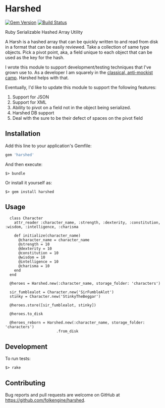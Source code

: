 # Harshed

[![Gem Version](https://badge.fury.io/rb/harshed.svg)](https://badge.fury.io/rb/harshed)
[![Build Status](https://travis-ci.org/folkengine/harshed.svg?branch=master)](https://travis-ci.org/folkengine/harshed)

Ruby Serializable Hashed Array Utility

A Harsh is a hashed array that can be quickly written to and read from disk in a format that can be easily reviewed. 
Take a collection of same type objects. Pick a pivot point, aka, a field unique to each object that can be used as the key 
for the hash. 

I wrote this module to support development/testing techniques that I've grown use to. As a developer I am squarely in the 
[classical, anti-mockist camp](https://agilewarrior.wordpress.com/2015/04/18/classical-vs-mockist-testing/). Harshed helps with that.

Eventually, I'd like to update this module to support the following features:

1. Support for JSON
2. Support for XML
3. Ability to pivot on a field not in the object being serialized.
4. Harshed DB support
5. Deal with the sure to be their defect of spaces on the pivot field

## Installation

Add this line to your application's Gemfile:

```ruby
gem 'harshed'
```

And then execute:

    $> bundle

Or install it yourself as:

    $> gem install harshed

## Usage

      class Character
        attr_reader :character_name, :strength, :dexterity, :constitution, :wisdom, :intelligence, :charisma
    
        def initialize(character_name)
          @character_name = character_name
          @strength = 10
          @dexterity = 10
          @constitution = 10
          @wisdom = 10
          @intelligence = 10
          @charisma = 10
        end
      end
      
      @heroes = Harshed.new(:character_name, storage_folder: 'characters')
      
      sir_fumblealot = Character.new('SirFumbleAlot')
      stinky = Character.new('StinkyTheBeggar')
      
      @heroes.store([sir_fumblealot, stinky])
      
      @heroes.to_disk
      
      @heroes_reborn = Harshed.new(:character_name, storage_folder: 'characters')
                           .from_disk
                 
## Development

To run tests:

    $> rake 

## Contributing

Bug reports and pull requests are welcome on GitHub at https://github.com/folkengine/harshed.
